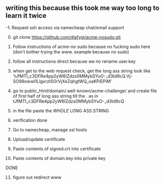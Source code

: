 


## writing this because this took me way too long to learn it twice

-1. Request ssh access via namecheap chat/email support

0. git clone https://github.com/diafygi/acme-nosudo.git

1. Follow instructions of acme-no sudo because no fucking sudo here (don't bother trying the www. example because no sudo)

2. follow all instructions direct because we no rename user.key

3. when get to the web request check, get the long ass string look like 'tJfMTI_c3DFRe4pp2yW6IZdzs0MMybSYuO-_d3td9cQ.Vj-SO98owwl1LlgxrzlSOrVjXeZqhgtWQ_oaKPiEPiM'

4. go to public_html/domain/.well-known/acme-challenge/ and create file of first half of long ass string till the . as in tJfMTI_c3DFRe4pp2yW6IZdzs0MMybSYuO-_d3td9cQ

5. in the file paste the *WHOLE* LONG ASS STRING

6. verification done

7. Go to namecheap, manage ssl hosts

8. Upload/update certificate

9. Paste contents of signed.crt into certificate

10. Paste contents of domain.key into private key


DONE

11. figure out redirect www